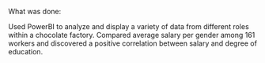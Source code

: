 What was done:

Used PowerBI to analyze and display a variety of data from different roles within a chocolate factory. 
Compared average salary per gender among 161 workers and discovered a positive correlation between salary and degree of education.
